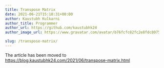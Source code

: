 ```yaml
---
title: Transpose Matrix
date: 2021-06-21T15:18:31+00:00
author: Kaustubh Kulkarni
author_title: Programmer
author_url: https://github.com/kaustubhk24
author_image_url: https://www.gravatar.com/avatar/b76fcfc82fc2e8fdc8075636f1735f61?s=200

slug: /transpose-matrix/
---
```


The article has been moved to https://blog.kaustubhk24.com/2021/06/transpose-matrix.html